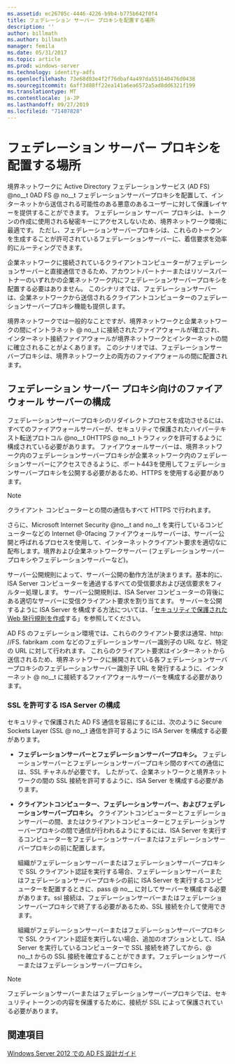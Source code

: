 ```yaml
---
ms.assetid: ec26705c-4446-4226-b9b4-b775b642f0f4
title: フェデレーション サーバー プロキシを配置する場所
description: ''
author: billmath
ms.author: billmath
manager: femila
ms.date: 05/31/2017
ms.topic: article
ms.prod: windows-server
ms.technology: identity-adfs
ms.openlocfilehash: 73e68d03e4f2f76dbaf4a497da551640476d0438
ms.sourcegitcommit: 6aff3d88ff22ea141a6ea6572a5ad8dd6321f199
ms.translationtype: MT
ms.contentlocale: ja-JP
ms.lasthandoff: 09/27/2019
ms.locfileid: "71407828"
---
```

# <a name="where-to-place-a-federation-server-proxy"></a>フェデレーション サーバー プロキシを配置する場所

境界ネットワークに Active Directory フェデレーションサービス (AD FS) @no__t 0AD FS @ no__t フェデレーションサーバープロキシを配置して、インターネットから送信される可能性のある悪意のあるユーザーに対して保護レイヤーを提供することができます。 フェデレーション サーバー プロキシは、トークンの作成に使用される秘密キーにアクセスしないため、境界ネットワーク環境に最適です。 ただし、フェデレーションサーバープロキシは、これらのトークンを生成することが許可されているフェデレーションサーバーに、着信要求を効率的にルーティングできます。  
  
企業ネットワークに接続されているクライアントコンピューターがフェデレーションサーバーと直接通信できるため、アカウントパートナーまたはリソースパートナーのいずれかの企業ネットワーク内にフェデレーションサーバープロキシを配置する必要はありません。 このシナリオでは、フェデレーションサーバーは、企業ネットワークから送信されるクライアントコンピューターのフェデレーションサーバープロキシ機能も提供します。  
  
境界ネットワークでは一般的なことですが、境界ネットワークと企業ネットワークの間にイントラネット @ no__t に接続されたファイアウォールが確立され、インターネット接続ファイアウォールが境界ネットワークとインターネットの間に確立されることがよくあります。 このシナリオでは、フェデレーションサーバープロキシは、境界ネットワーク上の両方のファイアウォールの間に配置されます。  
  
## <a name="configuring-your-firewall-servers-for-a-federation-server-proxy"></a>フェデレーション サーバー プロキシ向けのファイアウォール サーバーの構成  
フェデレーションサーバープロキシのリダイレクトプロセスを成功させるには、すべてのファイアウォールサーバーが、セキュリティで保護されたハイパーテキスト転送プロトコル @no__t 0HTTPS @ no__t トラフィックを許可するように構成されている必要があります。 ファイアウォールサーバーは、境界ネットワーク内のフェデレーションサーバープロキシが企業ネットワーク内のフェデレーションサーバーにアクセスできるように、ポート443を使用してフェデレーションサーバープロキシを公開する必要があるため、HTTPS を使用する必要があります。  
  
> [!NOTE]  
> クライアント コンピューターとの間の通信もすべて HTTPS で行われます。  
  
さらに、Microsoft Internet Security @no__t and no__t を実行しているコンピューターなどの Internet @-0facing ファイアウォールサーバーは、サーバー公開と呼ばれるプロセスを使用して、インターネットクライアント要求を適切なに配布します。境界および企業ネットワークサーバー (フェデレーションサーバープロキシやフェデレーションサーバーなど)。  
  
サーバー公開規則によって、サーバー公開の動作方法が決まります。基本的に、ISA Server コンピューターを通過するすべての受信要求および送信要求をフィルター処理します。 サーバー公開規則は、ISA Server コンピューターの背後にある適切なサーバーに受信クライアント要求を割り当てます。 サーバーを公開するように ISA Server を構成する方法については、「[セキュリティで保護された Web 発行規則を作成](https://go.microsoft.com/fwlink/?LinkId=75182)する」を参照してください。  
  
AD FS のフェデレーション環境では、これらのクライアント要求は通常、http: \//FS. fabrikam .com などのフェデレーションサーバー識別子の URL など、特定の URL に対して行われます。 これらのクライアント要求はインターネットから送信されるため、境界ネットワークに展開されている各フェデレーションサーバープロキシのフェデレーションサーバー識別子 URL を発行するように、インターネット @ no__t に接続するファイアウォールサーバーを構成する必要があります。  
  
### <a name="configuring-isa-server-to-allow-ssl"></a>SSL を許可する ISA Server の構成  
セキュリティで保護された AD FS 通信を容易にするには、次のように Secure Sockets Layer \(SSL @ no__t 通信を許可するように ISA Server を構成する必要があります。  
  
-   **フェデレーションサーバーとフェデレーションサーバープロキシ。** フェデレーションサーバーとフェデレーションサーバープロキシ間のすべての通信には、SSL チャネルが必要です。 したがって、企業ネットワークと境界ネットワークの間の SSL 接続を許可するように、ISA Server を構成する必要があります。  
  
-   **クライアントコンピューター、フェデレーションサーバー、およびフェデレーションサーバープロキシ。** クライアントコンピューターとフェデレーションサーバーの間、またはクライアントコンピューターとフェデレーションサーバープロキシの間で通信が行われるようにするには、ISA Server を実行するコンピューターをフェデレーションサーバーまたはフェデレーションサーバープロキシの前に配置します。  
  
    組織がフェデレーションサーバーまたはフェデレーションサーバープロキシで SSL クライアント認証を実行する場合、フェデレーションサーバーまたはフェデレーションサーバープロキシの前に ISA Server を実行するコンピューターを配置するときに、pass @ no__ に対してサーバーを構成する必要があります。ssl 接続は、フェデレーションサーバーまたはフェデレーションサーバープロキシで終了する必要があるため、SSL 接続を介して使用できます。  
  
    組織がフェデレーションサーバーまたはフェデレーションサーバープロキシで SSL クライアント認証を実行しない場合、追加のオプションとして、ISA Server を実行しているコンピューターで SSL 接続を終了してから、@ no__t からの SSL 接続を確立することができます。フェデレーションサーバーまたはフェデレーションサーバープロキシ。  
  
> [!NOTE]  
> フェデレーションサーバーまたはフェデレーションサーバープロキシでは、セキュリティトークンの内容を保護するために、接続が SSL によって保護されている必要があります。  
  
## <a name="see-also"></a>関連項目
[Windows Server 2012 での AD FS 設計ガイド](AD-FS-Design-Guide-in-Windows-Server-2012.md)
